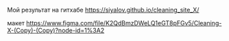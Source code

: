 Мой результат на гитхабе https://siyalov.github.io/cleaning_site_X/ 

макет https://www.figma.com/file/K2QdBmzDWeLQ1eGT8pFGv5/Cleaning-X-(Copy)-(Copy)?node-id=1%3A2 

